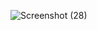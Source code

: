 ![Screenshot (28)](https://github.com/Ryvqi/tugas7_20220140169_Rifqi-Khabibi/assets/127088999/c9e80a55-9bfe-40f2-baaf-c99564ffa3a6)

